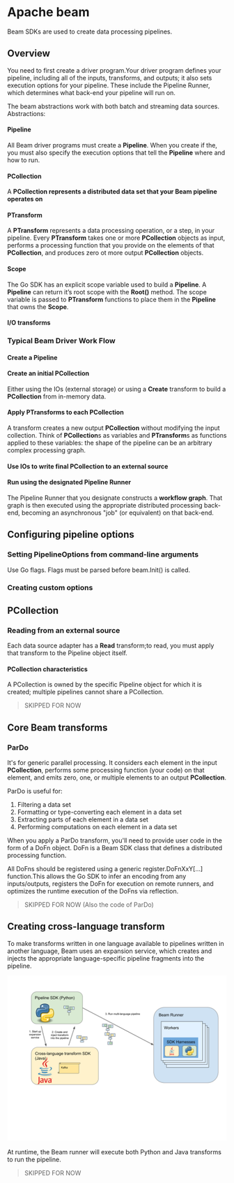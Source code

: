 # Apache beam

Beam SDKs are used to create data processing pipelines.

## Overview

You need to first create a driver program.Your driver program defines your pipeline, including all of the inputs,
transforms, and outputs; it also sets execution options for your pipeline. These include the Pipeline Runner, which
determines what back-end your pipeline will run on.

The beam abstractions work with both batch and streaming data sources. Abstractions:

#### Pipeline

All Beam driver programs must create a **Pipeline**. When you create if the, you must also specify the execution options
that tell the **Pipeline** where and how to run.

#### PCollection

A **PCollection represents a distributed data set that your Beam pipeline operates on**

#### PTransform

A **PTransform** represents a data processing operation, or a step, in your pipeline. Every **PTransform** takes one or
more **PCollection** objects as input, performs a processing function that you provide on the elements of that
**PCollection**, and produces zero ot more output **PCollection** objects.

#### Scope

The Go SDK has an explicit scope variable used to build a **Pipeline**. A **Pipeline** can return it’s root scope with
the **Root()** method. The scope variable is passed to **PTransform** functions to place them in the **Pipeline** that
owns the **Scope**.

#### I/O transforms

### Typical Beam Driver Work Flow

#### Create a Pipeline

#### Create an initial PCollection

Either using the IOs (external storage) or using a **Create** transform to build a **PCollection** from in-memory data.

#### Apply PTransforms to each PCollection

A transform creates a new output **PCollection** without modifying the input collection. Think of **PCollection**s as
variables and **PTransform**s as functions applied to these variables: the shape of the pipeline can be an arbitrary
complex processing graph.

#### Use IOs to write final PCollection to an external source

#### Run using the designated Pipeline Runner

The Pipeline Runner that you designate constructs a **workflow graph**. That graph is then executed using the appropriate
distributed processing back-end, becoming an asynchronous "job" (or equivalent) on that back-end.

## Configuring pipeline options

### Setting PipelineOptions from command-line arguments

Use Go flags. Flags must be parsed before beam.Init() is called.

### Creating custom options

## PCollection

### Reading from an external source

Each data source adapter has a **Read** transform;to read, you must apply that transform to the Pipeline object itself.

#### PCollection characteristics

A PCollection is owned by the specific Pipeline object for which it is created; multiple pipelines cannot share a
PCollection.

> SKIPPED FOR NOW

## Core Beam transforms

### ParDo

It's for generic parallel processing. It considers each element in the input **PCollection**, performs some processing
function (your code) on that element, and emits zero, one, or multiple elements to an output **PCollection**.

ParDo is useful for:

1. Filtering a data set
2. Formatting or type-converting each element in a data set
3. Extracting parts of each element in a data set
4. Performing computations on each element in a data set

When you apply a ParDo transform, you'll need to provide user code in the form of a DoFn object. DoFn is a Beam SDK
class that defines a distributed processing function.

All DoFns should be registered using a generic register.DoFnXxY[...] function.This allows the Go SDK to infer an
encoding from any inputs/outputs, registers the DoFn for execution on remote runners, and optimizes the runtime
execution of the DoFns via reflection.

> SKIPPED FOR NOW (Also the code of ParDo)

## Creating cross-language transform

To make transforms written in one language available to pipelines written in another language, Beam uses an expansion
service, which creates and injects the appropriate language-specific pipeline fragments into the pipeline.

![multi-language-pipelines-diagram](./multi-language-pipelines-diagram.svg)

At runtime, the Beam runner will execute both Python and Java transforms to run the pipeline.

> SKIPPED FOR NOW

